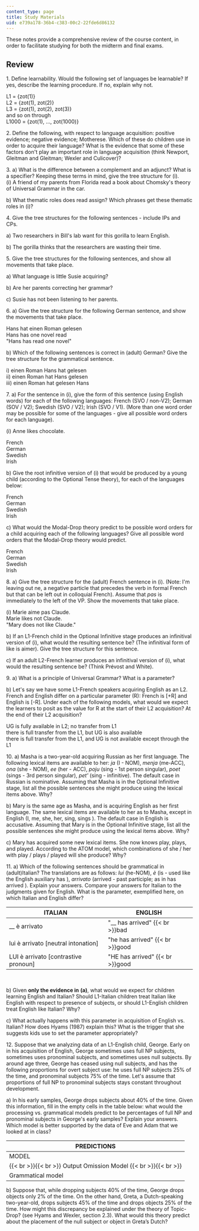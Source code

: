 ```yaml
---
content_type: page
title: Study Materials
uid: e739a178-36b4-c383-00c2-22fde6d86132
---
```


These notes provide a comprehensive review of the course content, in order to facilitate studying for both the midterm and final exams.

Review
------

1\. Define learnability. Would the following set of languages be learnable? If yes, describe the learning procedure. If no, explain why not.

L1 = {zot(1)}  
L2 = {zot(1), zot(2)}  
L3 = {zot(1), zot(2), zot(3)}  
and so on through  
L1000 = {zot(1), …, zot(1000)}

2\. Define the following, with respect to language acquisition: positive evidence; negative evidence; Motherese. Which of these do children use in order to acquire their language? What is the evidence that some of these factors don't play an important role in language acquisition (think Newport, Gleitman and Gleitman; Wexler and Culicover)?

3\. a) What is the difference between a complement and an adjunct? What is a specifier? Keeping these terms in mind, give the tree structure for (i).  
(i) A friend of my parents from Florida read a book about Chomsky's theory of Universal Grammar in the car.

b) What thematic roles does read assign? Which phrases get these thematic roles in (i)?

4\. Give the tree structures for the following sentences - include IPs and CPs.

a) Two researchers in Bill's lab want for this gorilla to learn English.

b) The gorilla thinks that the researchers are wasting their time.

5\. Give the tree structures for the following sentences, and show all movements that take place.

a) What language is little Susie acquiring?

b) Are her parents correcting her grammar?

c) Susie has not been listening to her parents.

6\. a) Give the tree structure for the following German sentence, and show the movements that take place.

Hans hat einen Roman gelesen  
Hans has one novel read  
"Hans has read one novel"

b) Which of the following sentences is correct in (adult) German? Give the tree structure for the grammatical sentence.

i) einen Roman Hans hat gelesen  
ii) einen Roman hat Hans gelesen  
iii) einen Roman hat gelesen Hans

7\. a) For the sentence in (i), give the form of this sentence (using English words) for each of the following languages: French (SVO / non-V2); German (SOV / V2); Swedish (SVO / V2); Irish (SVO / V1). (More than one word order may be possible for some of the languages - give all possible word orders for each language).

(i) Anne likes chocolate.

French  
German  
Swedish  
Irish

b) Give the root infinitive version of (i) that would be produced by a young child (according to the Optional Tense theory), for each of the languages below:

French  
German  
Swedish  
Irish

c) What would the Modal-Drop theory predict to be possible word orders for a child acquiring each of the following languages? Give all possible word orders that the Modal-Drop theory would predict.

French  
German  
Swedish  
Irish

8\. a) Give the tree structure for the (adult) French sentence in (i). (Note: I'm leaving out ne, a negative particle that precedes the verb in formal French but that can be left out in colloquial French). Assume that _pas_ is immediately to the left of the VP. Show the movements that take place.

(i) Marie aime pas Claude.  
Marie likes not Claude.  
"Mary does not like Claude."

b) If an L1-French child in the Optional Infinitive stage produces an infinitival version of (i), what would the resulting sentence be? (The infinitival form of like is aimer). Give the tree structure for this sentence.

c) If an adult L2-French learner produces an infinitival version of (i), what would the resulting sentence be? (Think Prévost and White).

9\. a) What is a principle of Universal Grammar? What is a parameter?

b) Let's say we have some L1-French speakers acquiring English as an L2. French and English differ on a particular parameter (R): French is \[+R\] and English is \[-R\]. Under each of the following models, what would we expect the learners to posit as the value for R at the start of their L2 acquisition? At the end of their L2 acquisition?

UG is fully available in L2; no transfer from L1  
there is full transfer from the L1, but UG is also available  
there is full transfer from the L1, and UG is not available except through the L1

10\. a) Masha is a two-year-old acquiring Russian as her first language. The following lexical items are available to her: _ja_ (I - NOM), _menja_ (me-ACC), _ona_ (she - NOM), _ee_ (her - ACC), _poju_ (sing - 1st person singular), _poet_ (sings - 3rd person singular), _pet'_ (sing - infinitive). The default case in Russian is nominative. Assuming that Masha is in the Optional Infinitive stage, list all the possible sentences she might produce using the lexical items above. Why?

b) Mary is the same age as Masha, and is acquiring English as her first language. The same lexical items are available to her as to Masha, except in English (I, me, she, her, sing, sings ). The default case in English is accusative. Assuming that Mary is in the Optional Infinitive stage, list all the possible sentences she might produce using the lexical items above. Why?

c) Mary has acquired some new lexical items. She now knows play, plays, and played. According to the ATOM model, which combinations of she / her with play / plays / played will she produce? Why?

11\. a) Which of the following sentences should be grammatical in (adult)Italian? The translations are as follows: _lui_ (he-NOM), _è_ (is - used like the English auxiliary has ), _arrivato_ (arrived - past participle; as in has arrived ). Explain your answers. Compare your answers for Italian to the judgments given for English. What is the parameter, exemplified here, on which Italian and English differ?

| ITALIAN | ENGLISH |
| --- | --- |
| \_\_ è arrivato | "\_\_ has arrived"  {{< br >}}bad |
| lui è arrivato \[neutral intonation\] | "he has arrived"  {{< br >}}good |
| LUI è arrivato \[contrastive pronoun\] | "HE has arrived"  {{< br >}}good 

  
 

b) Given **only the evidence in** **(a)**, what would we expect for children learning English and Italian? Should L1-Italian children treat Italian like English with respect to presence of subjects, or should L1-English children treat English like Italian? Why?

c) What actually happens with this parameter in acquisition of English vs. Italian? How does Hyams (1987) explain this? What is the trigger that she suggests kids use to set the parameter appropriately?

12\. Suppose that we analyzing data of an L1-English child, George. Early on in his acquisition of English, George sometimes uses full NP subjects, sometimes uses pronominal subjects, and sometimes uses null subjects. By around age three, George has ceased using null subjects, and has the following proportions for overt subject use: he uses full NP subjects 25% of the time, and pronominal subjects 75% of the time. Let's assume that proportions of full NP to pronominal subjects stays constant throughout development.

a) In his early samples, George drops subjects about 40% of the time. Given this information, fill in the empty cells in the table below: what would the processing vs. grammatical models predict to be percentages of full NP and pronominal subjects in George's early samples? Explain your answers. Which model is better supported by the data of Eve and Adam that we looked at in class?

| PREDICTIONS |
| --- |
| MODEL | Full NP Subjects | Pronominal Subjects | Null Subjects |
|  {{< br >}}{{< br >}} Output Omission Model {{< br >}}{{< br >}}  | &nbsp; | 40% |
| Grammatical model | &nbsp; | 40% 

b) Suppose that, while dropping subjects 40% of the time, George drops objects only 2% of the time. On the other hand, Greta, a Dutch-speaking two-year-old, drops subjects 45% of the time and drops objects 25% of the time. How might this discrepancy be explained under the theory of Topic-Drop? (see Hyams and Wexler, section 2.3). What would this theory predict about the placement of the null subject or object in Greta’s Dutch?